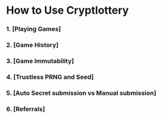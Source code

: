 #  How to Use Cryptlottery

### 1. [Playing Games]
### 2. [Game History]
### 3. [Game Immutability]
### 4. [Trustless PRNG and Seed]
### 5. [Auto Secret submission vs Manual submission]
### 6. [Referrals]